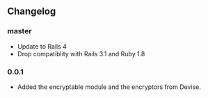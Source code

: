 ## Changelog

### master

  * Update to Rails 4
  * Drop compatiblity with Rails 3.1 and Ruby 1.8

### 0.0.1
  * Added the encryptable module and the encryptors from Devise.
